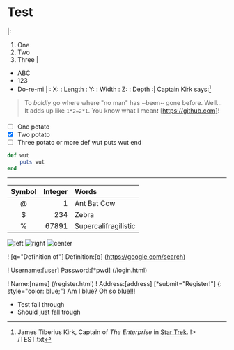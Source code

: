 # Test
|:
1. One
2. Two
3. Three
|
* ABC
* 123
* Do-re-mi
|
: X:
: Length
: Y:
: Width
: Z:
: Depth
:|
Captain Kirk says:[^1]
> To *boldly* go where where "no man" has ~been~ gone before.
Well... It adds up like `1*2=2*1`.
You know what I mean:heavy_exclamation_mark:
[https://github.com]!


- [ ] One potato
- [x] Two potato
- [ ] Three potato or more
    def wut
      puts wut
    end
``` ruby
def wut
	puts wut
end
```
---
| Symbol | Integer | Words |
|:------:| ---:    | :-----|
|@       | 1       | Ant Bat Cow |
|    $   |    234  | Zebra         |
|      %|      67891| Supercalifragilistic |
![left ](/favicon.ico)
![ right](/favicon.ico)
![ center ](/favicon.ico)

! [q="Definition of"] Definition:[q] (https://google.com/search)

! Username:[user] Password:[*pwd] (/login.html)

! Name:[name] (/register.html)
! Address:[address] [*submit="Register!"]
{: style="color: blue;"}
Am I blue?
Oh so blue!!!
[^1]: James Tiberius Kirk, Captain of _The Enterprise_  in [Star Trek](https://en.wikipedia.org/wiki/Star_Trek).
!> /TEST.txt
<ul>
  <li>Test fall through</li>
  <li>Should just fall trough</li>
</ul>
